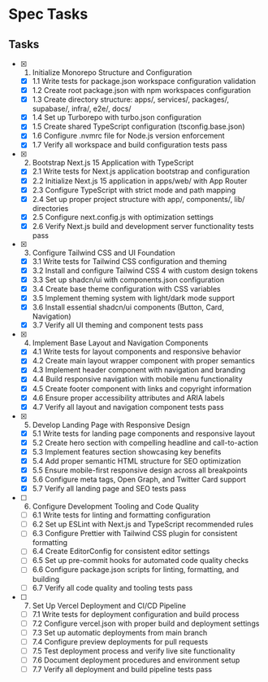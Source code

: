 # Spec Tasks

## Tasks

- [x] 1. Initialize Monorepo Structure and Configuration
  - [x] 1.1 Write tests for package.json workspace configuration validation
  - [x] 1.2 Create root package.json with npm workspaces configuration
  - [x] 1.3 Create directory structure: apps/, services/, packages/, supabase/, infra/, e2e/, docs/
  - [x] 1.4 Set up Turborepo with turbo.json configuration
  - [x] 1.5 Create shared TypeScript configuration (tsconfig.base.json)
  - [x] 1.6 Configure .nvmrc file for Node.js version enforcement
  - [x] 1.7 Verify all workspace and build configuration tests pass

- [x] 2. Bootstrap Next.js 15 Application with TypeScript
  - [x] 2.1 Write tests for Next.js application bootstrap and configuration
  - [x] 2.2 Initialize Next.js 15 application in apps/web/ with App Router
  - [x] 2.3 Configure TypeScript with strict mode and path mapping
  - [x] 2.4 Set up proper project structure with app/, components/, lib/ directories
  - [x] 2.5 Configure next.config.js with optimization settings
  - [x] 2.6 Verify Next.js build and development server functionality tests pass

- [x] 3. Configure Tailwind CSS and UI Foundation
  - [x] 3.1 Write tests for Tailwind CSS configuration and theming
  - [x] 3.2 Install and configure Tailwind CSS 4 with custom design tokens
  - [x] 3.3 Set up shadcn/ui with components.json configuration
  - [x] 3.4 Create base theme configuration with CSS variables
  - [x] 3.5 Implement theming system with light/dark mode support
  - [x] 3.6 Install essential shadcn/ui components (Button, Card, Navigation)
  - [x] 3.7 Verify all UI theming and component tests pass

- [x] 4. Implement Base Layout and Navigation Components
  - [x] 4.1 Write tests for layout components and responsive behavior
  - [x] 4.2 Create main layout wrapper component with proper semantics
  - [x] 4.3 Implement header component with navigation and branding
  - [x] 4.4 Build responsive navigation with mobile menu functionality
  - [x] 4.5 Create footer component with links and copyright information
  - [x] 4.6 Ensure proper accessibility attributes and ARIA labels
  - [x] 4.7 Verify all layout and navigation component tests pass

- [x] 5. Develop Landing Page with Responsive Design
  - [x] 5.1 Write tests for landing page components and responsive layout
  - [x] 5.2 Create hero section with compelling headline and call-to-action
  - [x] 5.3 Implement features section showcasing key benefits
  - [x] 5.4 Add proper semantic HTML structure for SEO optimization
  - [x] 5.5 Ensure mobile-first responsive design across all breakpoints
  - [x] 5.6 Configure meta tags, Open Graph, and Twitter Card support
  - [x] 5.7 Verify all landing page and SEO tests pass

- [ ] 6. Configure Development Tooling and Code Quality
  - [ ] 6.1 Write tests for linting and formatting configuration
  - [ ] 6.2 Set up ESLint with Next.js and TypeScript recommended rules
  - [ ] 6.3 Configure Prettier with Tailwind CSS plugin for consistent formatting
  - [ ] 6.4 Create EditorConfig for consistent editor settings
  - [ ] 6.5 Set up pre-commit hooks for automated code quality checks
  - [ ] 6.6 Configure package.json scripts for linting, formatting, and building
  - [ ] 6.7 Verify all code quality and tooling tests pass

- [ ] 7. Set Up Vercel Deployment and CI/CD Pipeline
  - [ ] 7.1 Write tests for deployment configuration and build process
  - [ ] 7.2 Configure vercel.json with proper build and deployment settings
  - [ ] 7.3 Set up automatic deployments from main branch
  - [ ] 7.4 Configure preview deployments for pull requests
  - [ ] 7.5 Test deployment process and verify live site functionality
  - [ ] 7.6 Document deployment procedures and environment setup
  - [ ] 7.7 Verify all deployment and build pipeline tests pass
